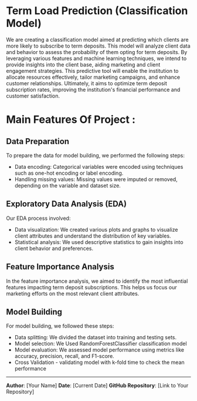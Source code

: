 # Term Load Prediction (Classification Model)

  We are creating a classification model aimed at predicting which clients are more likely to subscribe to term deposits. This model will analyze client data and behavior to assess the probability of them opting for term deposits. By leveraging various features and machine learning techniques, we intend to provide insights into the client base, aiding marketing and client engagement strategies. This predictive tool will enable the institution to allocate resources effectively, tailor marketing campaigns, and enhance customer relationships. Ultimately, it aims to optimize term deposit subscription rates, improving the institution's financial performance and customer satisfaction.

# Main Features Of Project :

## Data Preparation

To prepare the data for model building, we performed the following steps:

- Data encoding: Categorical variables were encoded using techniques such as one-hot encoding or label encoding.
- Handling missing values: Missing values were imputed or removed, depending on the variable and dataset size.

## Exploratory Data Analysis (EDA)

Our EDA process involved:

- Data visualization: We created various plots and graphs to visualize client attributes and understand the distribution of key variables.
- Statistical analysis: We used descriptive statistics to gain insights into client behavior and preferences.

## Feature Importance Analysis

In the feature importance analysis, we aimed to identify the most influential features impacting term deposit subscriptions. This helps us focus our marketing efforts on the most relevant client attributes.

## Model Building

For model building, we followed these steps:

- Data splitting: We divided the dataset into training and testing sets.
- Model selection: We Used RandomForestClassifier classification model
- Model evaluation: We assessed model performance using metrics like accuracy, precision, recall, and F1-score.
- Cross Validation - validating model with k-fold time to check the mean performance

---

**Author**: [Your Name]
**Date**: [Current Date]
**GitHub Repository**: [Link to Your Repository]
